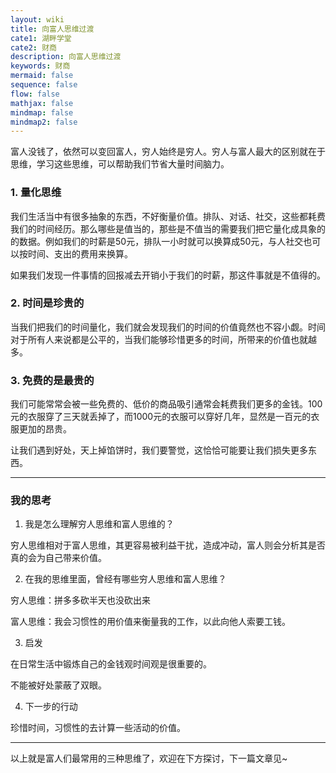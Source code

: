```yaml
---
layout: wiki
title: 向富人思维过渡
cate1: 湖畔学堂
cate2: 财商
description: 向富人思维过渡
keywords: 财商
mermaid: false
sequence: false
flow: false
mathjax: false
mindmap: false
mindmap2: false
---
```


富人没钱了，依然可以变回富人，穷人始终是穷人。穷人与富人最大的区别就在于思维，学习这些思维，可以帮助我们节省大量时间脑力。

### 1. 量化思维

我们生活当中有很多抽象的东西，不好衡量价值。排队、对话、社交，这些都耗费我们的时间经历。那么哪些是值当的，那些是不值当的需要我们把它量化成具象的的数据。例如我们的时薪是50元，排队一小时就可以换算成50元，与人社交也可以按时间、支出的费用来换算。

如果我们发现一件事情的回报减去开销小于我们的时薪，那这件事就是不值得的。

### 2. 时间是珍贵的

当我们把我们的时间量化，我们就会发现我们的时间的价值竟然也不容小觑。时间对于所有人来说都是公平的，当我们能够珍惜更多的时间，所带来的价值也就越多。

### 3. 免费的是最贵的

我们可能常常会被一些免费的、低价的商品吸引通常会耗费我们更多的金钱。100元的衣服穿了三天就丢掉了，而1000元的衣服可以穿好几年，显然是一百元的衣服更加的昂贵。

让我们遇到好处，天上掉馅饼时，我们要警觉，这恰恰可能要让我们损失更多东西。

---
### 我的思考

1. 我是怎么理解穷人思维和富人思维的？

穷人思维相对于富人思维，其更容易被利益干扰，造成冲动，富人则会分析其是否真的会为自己带来价值。

2. 在我的思维里面，曾经有哪些穷人思维和富人思维？

穷人思维：拼多多砍半天也没砍出来

富人思维：我会习惯性的用价值来衡量我的工作，以此向他人索要工钱。

3. 启发

在日常生活中锻炼自己的金钱观时间观是很重要的。

不能被好处蒙蔽了双眼。

4. 下一步的行动

珍惜时间，习惯性的去计算一些活动的价值。

---

以上就是富人们最常用的三种思维了，欢迎在下方探讨，下一篇文章见~